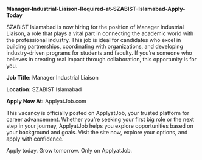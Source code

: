 **Manager-Industrial-Liaison-Required-at-SZABIST-Islamabad-Apply-Today**

SZABIST Islamabad is now hiring for the position of Manager Industrial Liaison, a role that plays a vital part in connecting the academic world with the professional industry.
This job is ideal for candidates who excel in building partnerships, coordinating with organizations, and developing industry-driven programs for students and faculty. If you’re someone who believes in creating real impact through collaboration, this opportunity is for you.

**Job Title:** Manager Industrial Liaison

**Location:** SZABIST Islamabad

**Apply Now At:** ApplyatJob.com

This vacancy is officially posted on ApplyatJob, your trusted platform for career advancement. Whether you’re seeking your first big role or the next step in your journey, ApplyatJob helps you explore opportunities based on your background and goals.
Visit the site now, explore your options, and apply with confidence.

Apply today. Grow tomorrow. Only on ApplyatJob.
